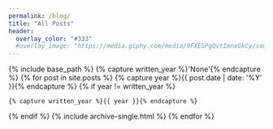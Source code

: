 ```yaml
---
permalink: /blog/
title: "All Posts"
header:
  overlay_color: "#333"
  #overlay_image: "https://media.giphy.com/media/9FXESPgQvtImnxGkCy/source.gif"
---
```


{% include base_path %}
{% capture written_year %}'None'{% endcapture %}
{% for post in site.posts %}
  {% capture year %}{{ post.date | date: '%Y' }}{% endcapture %}
  {% if year != written_year %}
   <!-- <h2 id="{{ year | slugify }}" class="archive__subtitle">{{ year }}</h2> -->
    {% capture written_year %}{{ year }}{% endcapture %}
  {% endif %}
  {% include archive-single.html %}
{% endfor %}
